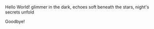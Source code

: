 Hello World!
glimmer in the dark,
echoes soft beneath the stars,
night's secrets unfold







Goodbye!
